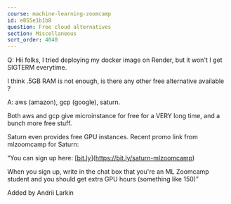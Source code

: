 ```yaml
---
course: machine-learning-zoomcamp
id: e855e1b1b8
question: Free cloud alternatives
section: Miscellaneous
sort_order: 4040
---
```


Q: Hii folks, I tried deploying my docker image on Render, but it won't I get SIGTERM everytime.

I think .5GB RAM is not enough, is there any other free alternative available ?

A: aws (amazon), gcp (google), saturn.

Both aws and gcp give microinstance for free for a VERY long time, and a bunch more free stuff.

Saturn even provides free GPU instances. Recent promo link from mlzoomcamp for Saturn:

“You can sign up here: [[bit.ly](https://bit.ly/saturn-mlzoomcamp)](https://bit.ly/saturn-mlzoomcamp)

When you sign up, write in the chat box that you're an ML Zoomcamp student and you should get extra GPU hours (something like 150)”

Added by Andrii Larkin


